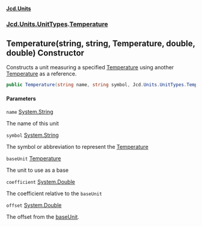 #### [Jcd.Units](index.md 'index')
### [Jcd.Units.UnitTypes](Jcd.Units.UnitTypes.md 'Jcd.Units.UnitTypes').[Temperature](Jcd.Units.UnitTypes.Temperature.md 'Jcd.Units.UnitTypes.Temperature')

## Temperature(string, string, Temperature, double, double) Constructor

Constructs a unit measuring a specified [Temperature](Jcd.Units.UnitTypes.Temperature.md 'Jcd.Units.UnitTypes.Temperature') using another [Temperature](Jcd.Units.UnitTypes.Temperature.md 'Jcd.Units.UnitTypes.Temperature') as a reference.

```csharp
public Temperature(string name, string symbol, Jcd.Units.UnitTypes.Temperature baseUnit, double coefficient, double offset=0.0);
```
#### Parameters

<a name='Jcd.Units.UnitTypes.Temperature.Temperature(string,string,Jcd.Units.UnitTypes.Temperature,double,double).name'></a>

`name` [System.String](https://docs.microsoft.com/en-us/dotnet/api/System.String 'System.String')

The name of this unit

<a name='Jcd.Units.UnitTypes.Temperature.Temperature(string,string,Jcd.Units.UnitTypes.Temperature,double,double).symbol'></a>

`symbol` [System.String](https://docs.microsoft.com/en-us/dotnet/api/System.String 'System.String')

The symbol or abbreviation to represent the [Temperature](Jcd.Units.UnitTypes.Temperature.md 'Jcd.Units.UnitTypes.Temperature')

<a name='Jcd.Units.UnitTypes.Temperature.Temperature(string,string,Jcd.Units.UnitTypes.Temperature,double,double).baseUnit'></a>

`baseUnit` [Temperature](Jcd.Units.UnitTypes.Temperature.md 'Jcd.Units.UnitTypes.Temperature')

The unit to use as a base

<a name='Jcd.Units.UnitTypes.Temperature.Temperature(string,string,Jcd.Units.UnitTypes.Temperature,double,double).coefficient'></a>

`coefficient` [System.Double](https://docs.microsoft.com/en-us/dotnet/api/System.Double 'System.Double')

The coefficient relative to the `baseUnit`

<a name='Jcd.Units.UnitTypes.Temperature.Temperature(string,string,Jcd.Units.UnitTypes.Temperature,double,double).offset'></a>

`offset` [System.Double](https://docs.microsoft.com/en-us/dotnet/api/System.Double 'System.Double')

The offset from the [baseUnit](Jcd.Units.UnitTypes.Temperature.Temperature(string,string,Jcd.Units.UnitTypes.Temperature,double,double).md#Jcd.Units.UnitTypes.Temperature.Temperature(string,string,Jcd.Units.UnitTypes.Temperature,double,double).baseUnit 'Jcd.Units.UnitTypes.Temperature.Temperature(string, string, Jcd.Units.UnitTypes.Temperature, double, double).baseUnit').